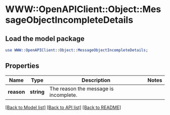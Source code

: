 # WWW::OpenAPIClient::Object::MessageObjectIncompleteDetails

## Load the model package
```perl
use WWW::OpenAPIClient::Object::MessageObjectIncompleteDetails;
```

## Properties
Name | Type | Description | Notes
------------ | ------------- | ------------- | -------------
**reason** | **string** | The reason the message is incomplete. | 

[[Back to Model list]](../README.md#documentation-for-models) [[Back to API list]](../README.md#documentation-for-api-endpoints) [[Back to README]](../README.md)


